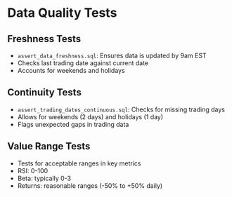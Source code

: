# Data Quality Tests

## Freshness Tests
- `assert_data_freshness.sql`: Ensures data is updated by 9am EST
- Checks last trading date against current date
- Accounts for weekends and holidays

## Continuity Tests
- `assert_trading_dates_continuous.sql`: Checks for missing trading days
- Allows for weekends (2 days) and holidays (1 day)
- Flags unexpected gaps in trading data

## Value Range Tests
- Tests for acceptable ranges in key metrics
- RSI: 0-100
- Beta: typically 0-3
- Returns: reasonable ranges (-50% to +50% daily) 